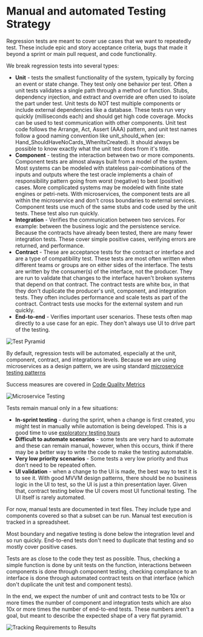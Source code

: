 # Manual and automated Testing Strategy
Regression tests are meant to cover use cases that we want to repeatedly test. These include epic and story acceptance criteria, bugs that made it beyond a sprint or main pull request, and code functionality.

We break regression tests into several types:
* **Unit** - tests the smallest functionality of the system, typically by forcing an event or state change. They test only one behavior per test. Often a unit tests validates a single path through a method or function. Stubs, dependency injection, and extract and override are often used to isolate the part under test. Unit tests do NOT test multiple components or include external dependencies like a database. These tests run very quickly (milliseconds each) and should get high code coverage. Mocks can be used to test communication with other components. Unit test code follows the Arrange, Act, Assert (AAA) pattern, and unit test names follow a good naming convention like unit_should_when (ex: Hand_ShouldHaveNoCards_WhenItsCreated). It should always be possible to know exactly what the unit test does from it's title.
* **Component** - testing the interaction between two or more components. Component tests are almost always built from a model of the system. Most systems can be modeled with stateless pair-combinations of the inputs and outputs where the test oracle implements a chain of responsibility pattern going from worst (negative) to best (positive) cases. More complicated systems may be modeled with finite state engines or petri-nets. With microservices, the component tests are all within the microservice and don't cross boundaries to external services. Component tests use much of the same stubs and code used by the unit tests. These test also run quickly.
* **Integration** - Verifies the communication between two services. For example: between the business logic and the persistence service. Because the contracts have already been tested, there are many fewer integration tests. These cover simple positive cases, verifying errors are returned, and performance.
* **Contract** - These are acceptance tests for the contract or interface and are a type of compatibility test. These tests are most often written when different teams or groups are on either sides of the interface. The tests are written by the consumer(s) of the interface, not the producer. They are run to validate that changes to the interface haven't broken systems that depend on that contract. The contract tests are white box, in that they don't duplicate the producer's unit, component, and integration tests. They often includes performance and scale tests as part of the contract. Contract tests use mocks for the external system and run quickly.
* **End-to-end** - Verifies important user scenarios. These tests often map directly to a use case for an epic. They don't always use UI to drive part of the testing.

![Test Pyramid](https://github.com/mojaloop/Docs/blob/master/Wiki/Test%20Pyramid.png)

By default, regression tests will be automated, especially at the unit, component, contract, and integrations levels. Because we are using microservices as a design pattern, we are using standard [microservice testing patterns](http://martinfowler.com/articles/microservice-testing)

Success measures are covered in [Code Quality Metrics](https://github.com/mojaloop/Docs/wiki/Code-Quality-Metrics)

![Microservice Testing](https://github.com/mojaloop/Docs/blob/master/Wiki/Microservice%20testing.png)

Tests remain manual only in a few situations:
* **In-sprint testing** - during the sprint, when a change is first created, you might test in manually while automation is being developed. This is a good time to use [exploratory testing tours](https://msdn.microsoft.com/en-us/library/jj620911(v=vs.120).aspx)
* **Difficult to automate scenarios** - some tests are very hard to automate and these can remain manual, however, when this occurs, think if there may be a better way to write the code to make the testing automatable. 
* **Very low priority scenarios** - Some tests a very low priority and thus don't need to be repeated often.
* **UI validation** - when a change to the UI is made, the best way to test it is to see it. With good MVVM design patterns, there should be no business logic in the UI to test, so the UI is just a thin presentation layer. Given that, contract testing below the UI covers most UI functional testing. The UI itself is rarely automated.

For now, manual tests are documented in text files. They include type and components covered so that a subset can be run. Manual test execution is tracked in a spreadsheet.

Most boundary and negative testing is done below the integration level and so run quickly. End-to-end tests don't need to duplicate that testing and so mostly cover positive cases.

Tests are as close to the code they test as possible. Thus, checking a simple function is done by unit tests on the function, interactions between components is done through component testing, checking compliance to an interface is done through automated contract tests on that interface (which don't duplicate the unit test and component tests).

In the end, we expect the number of unit and contract tests to be 10x or more times the number of component and integration tests which are also 10x or more times the number of end-to-end tests. These numbers aren't a goal, but meant to describe the expected shape of a very flat pyramid.

![Tracking Requirements to Results](https://github.com/mojaloop/Docs/blob/master/Wiki/Tracking%20requirements%20to%20results.png)